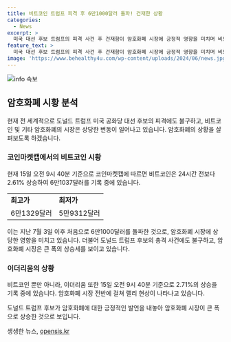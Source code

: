 ```yaml
---
title: 비트코인 트럼프 피격 후 6만1000달러 돌파! 건재한 상황
categories:
  - News
excerpt: >
  미국 대선 후보 트럼프의 피격 사건 후 건재함이 암호화폐 시장에 긍정적 영향을 미치며 비트코인은 2.61% 상승한 6만1037달러를 기록했다. 트럼프의 암호화폐 관련 정책에 대한 기대로 시장은 긍정적인 반응을 보이고 있으며, 이에 이더리움을 비롯한 대부분의 암호화폐도 상승세를 보이고 있다. (150자)
feature_text: >
  미국 대선 후보 트럼프의 피격 사건 후 건재함이 암호화폐 시장에 긍정적 영향을 미치며 비트코인은 2.61% 상승한 6만1037달러를 기록했다. 트럼프의 암호화폐 관련 정책에 대한 기대로 시장은 긍정적인 반응을 보이고 있으며, 이에 이더리움을 비롯한 대부분의 암호화폐도 상승세를 보이고 있다. (150자)
image: 'https://www.behealthy4u.com/wp-content/uploads/2024/06/news.jpg'
---
```


<p><img src="https://www.behealthy4u.com/wp-content/uploads/2024/06/news.jpg" alt="info 속보" /></p>

<h2 data-ke-size="size26">암호화폐 시황 분석</h2>

<p data-ke-size="size16">현재 전 세계적으로 도널드 트럼프 미국 공화당 대선 후보의 피격에도 불구하고, 비트코인 및 기타 암호화폐의 시장은 상당한 변동이 일어나고 있습니다. 암호화폐의 상황을 살펴보도록 하겠습니다.</p>

<h3>코인마켓캡에서의 비트코인 시황</h3>

<p data-ke-size="size16">현재 15일 오전 9시 40분 기준으로 코인마켓캡에 따르면 비트코인은 24시간 전보다 2.61% 상승하여 6만1037달러를 기록 중에 있습니다.</p>

<table>
  <tr>
    <td><b>최고가</b></td>
    <td><b>최저가</b></td>
  </tr>
  <tr>
    <td style="text-align: center; height: 17px;">6만1329달러</td>
    <td style="text-align: center; height: 17px;">5만9312달러</td>
  </tr>
</table>

<p data-ke-size="size16">이는 지난 7월 3일 이후 처음으로 6만1000달러를 돌파한 것으로, 암호화폐 시장에 상당한 영향을 미치고 있습니다. 더불어 도널드 트럼프 후보의 총격 사건에도 불구하고, 암호화폐 시장은 큰 폭의 상승세를 보이고 있습니다.</p>

<h3>이더리움의 상황</h3>

<p data-ke-size="size16">비트코인 뿐만 아니라, 이더리움 또한 15일 오전 9시 40분 기준으로 2.71%의 상승을 기록 중에 있습니다. 암호화폐 시장 전반에 걸쳐 랠리 현상이 나타나고 있습니다.</p>

<p data-ke-size="size16">도널드 트럼프 후보가 암호화폐에 대한 긍정적인 발언을 내놓아 암호화폐 시장이 큰 폭으로 상승한 것으로 보입니다.</p>
생생한 뉴스, <a href="https://opensis.kr" rel="dofollow">opensis.kr</a>


